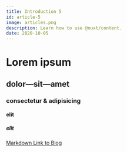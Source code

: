 ```yaml
---
title: Introduction 5
id: article-5
image: articles.png
description: Learn how to use @nuxt/content.
date: 2020-10-05
---
```


# Lorem ipsum
## dolor—sit—amet
### consectetur &amp; adipisicing
#### elit
##### elit

[Markdown Link to Blog](/articles)